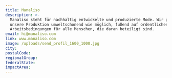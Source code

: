```yaml
---
title: Manaliso
description: >-
  Manaliso steht für nachhaltig entwickelte und produzierte Mode. Wir gestalten
  unsere Produktion umweltschonend wie möglich, fußend auf ordentlichen
  Arbeitsbedingungen für alle Menschen, die daran beteiligt sind.
email: hi@manaliso.com
link: www.manaliso.com
image: /uploads/send_profil_1600_1000.jpg
city:
postalCode:
regionalGroup:
federalState:
impactArea:
---
```


